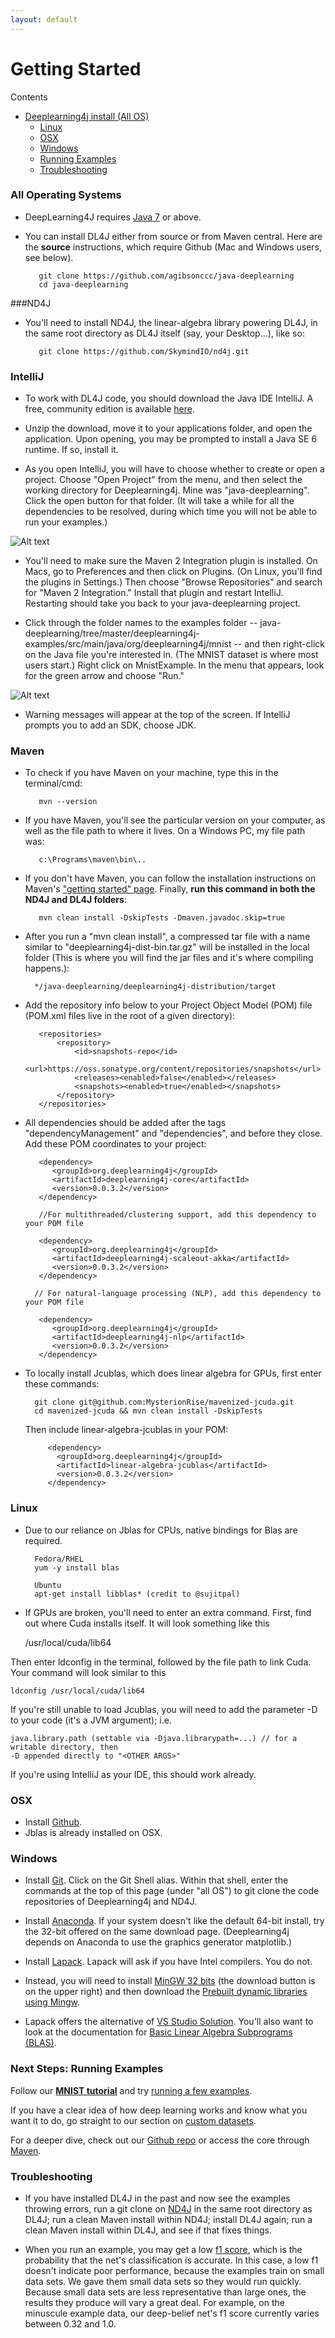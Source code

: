 ```yaml
---
layout: default
---
```


# Getting Started

Contents

* <a href="#all">Deeplearning4j install (All OS)</a>
    * <a href="#linux">Linux</a>
    * <a href="#osx">OSX</a>
    * <a href="#windows">Windows</a>
    * <a href="#next">Running Examples</a>
    * <a href="#trouble">Troubleshooting</a>

### <a name="all">All Operating Systems</a>

* DeepLearning4J requires [Java 7](http://www.oracle.com/technetwork/java/javase/downloads/jdk7-downloads-1880260.html) or above.

* You can install DL4J either from source or from Maven central. Here are the **source** instructions, which require Github (Mac and Windows users, see below). 

         git clone https://github.com/agibsonccc/java-deeplearning
         cd java-deeplearning

###ND4J

* You'll need to install ND4J, the linear-algebra library powering DL4J, in the same root directory as DL4J itself (say, your Desktop...), like so:

         git clone https://github.com/SkymindIO/nd4j.git

### IntelliJ

* To work with DL4J code, you should download the Java IDE IntelliJ. A free, community edition is available [here](http://www.jetbrains.com/idea/download/).

* Unzip the download, move it to your applications folder, and open the application. Upon opening, you may be prompted to install a Java SE 6 runtime. If so, install it. 

* As you open IntelliJ, you will have to choose whether to create or open a project. Choose "Open Project" from the menu, and then select the working directory for Deeplearning4j. Mine was "java-deeplearning". Click the open button for that folder. (It will take a while for all the dependencies to be resolved, during which time you will not be able to run your examples.)

![Alt text](../img/open_project.png) 

* You'll need to make sure the Maven 2 Integration plugin is installed. On Macs, go to Preferences and then click on Plugins. (On Linux, you'll find the plugins in Settings.) Then choose "Browse Repositories" and search for "Maven 2 Integration." Install that plugin and restart IntelliJ. Restarting should take you back to your java-deeplearning project. 

* Click through the folder names to the examples folder -- java-deeplearning/tree/master/deeplearning4j-examples/src/main/java/org/deeplearning4j/mnist -- and then right-click on the Java file you're interested in. (The MNIST dataset is where most users start.) Right click on MnistExample. In the menu that appears, look for the green arrow and choose "Run." 

![Alt text](../img/run_menu.png)

* Warning messages will appear at the top of the screen. If IntelliJ prompts you to add an SDK, choose JDK.

### Maven

* To check if you have Maven on your machine, type this in the terminal/cmd:

         mvn --version

* If you have Maven, you'll see the particular version on your computer, as well as the file path to where it lives. On a Windows PC, my file path was:

         c:\Programs\maven\bin\..

* If you don't have Maven, you can follow the installation instructions on Maven's ["getting started" page](https://maven.apache.org/guides/getting-started/maven-in-five-minutes.html). Finally, **run this command in both the ND4J and DL4J folders**:

         mvn clean install -DskipTests -Dmaven.javadoc.skip=true

* After you run a "mvn clean install", a compressed tar file with a name similar to "deeplearning4j-dist-bin.tar.gz" will be installed in the local folder (This is where you will find the jar files and it's where compiling happens.):

		*/java-deeplearning/deeplearning4j-distribution/target
	
* Add the repository info below to your Project Object Model (POM) file (POM.xml files live in the root of a given directory):

         <repositories>
             <repository>
                 <id>snapshots-repo</id>
                 <url>https://oss.sonatype.org/content/repositories/snapshots</url>
                 <releases><enabled>false</enabled></releases>
                 <snapshots><enabled>true</enabled></snapshots>
             </repository>
         </repositories>

* All dependencies should be added after the tags "dependencyManagement" and "dependencies", and before they close. 
Add these POM coordinates to your project:

         <dependency>
			<groupId>org.deeplearning4j</groupId>
			<artifactId>deeplearning4j-core</artifactId>
			<version>0.0.3.2</version>
         </dependency>
         
         //For multithreaded/clustering support, add this dependency to your POM file
         
         <dependency>
			<groupId>org.deeplearning4j</groupId>
			<artifactId>deeplearning4j-scaleout-akka</artifactId>
			<version>0.0.3.2</version>
         </dependency>
         
		// For natural-language processing (NLP), add this dependency to your POM file
		
         <dependency>
            <groupId>org.deeplearning4j</groupId>
            <artifactId>deeplearning4j-nlp</artifactId>
            <version>0.0.3.2</version>
         </dependency>

* To locally install Jcublas, which does linear algebra for GPUs, first enter these commands:

		git clone git@github.com:MysterionRise/mavenized-jcuda.git
		cd mavenized-jcuda && mvn clean install -DskipTests

  Then include linear-algebra-jcublas in your POM:

           <dependency>
             <groupId>org.deeplearning4j</groupId>
             <artifactId>linear-algebra-jcublas</artifactId>
             <version>0.0.3.2</version>
           </dependency>

### <a name="linux">Linux</a>

* Due to our reliance on Jblas for CPUs, native bindings for Blas are required.

        Fedora/RHEL
        yum -y install blas

        Ubuntu
        apt-get install libblas* (credit to @sujitpal)

* If GPUs are broken, you'll need to enter an extra command. First, find out where Cuda installs itself. It will look something like this

	/usr/local/cuda/lib64

Then enter ldconfig in the terminal, followed by the file path to link Cuda. Your command will look similar to this

	ldconfig /usr/local/cuda/lib64

If you're still unable to load Jcublas, you will need to add the parameter -D to your code (it's a JVM argument); i.e.

	java.library.path (settable via -Djava.librarypath=...) // for a writable directory, then 
	-D appended directly to "<OTHER ARGS>" 

If you're using IntelliJ as your IDE, this should work already. 

### <a name="osx">OSX</a>

* Install [Github](https://mac.github.com/).
* Jblas is already installed on OSX.  

### <a name="windows">Windows</a>

* Install [Git](https://windows.github.com/). Click on the Git Shell alias. Within that shell, enter the commands at the top of this page (under "all OS") to git clone the code repositories of Deeplearning4j and ND4J.

* Install [Anaconda](http://docs.continuum.io/anaconda/install.html#windows-install). If your system doesn't like the default 64-bit install, try the 32-bit offered on the same download page. (Deeplearning4j depends on Anaconda to use the graphics generator matplotlib.) 

* Install [Lapack](http://icl.cs.utk.edu/lapack-for-windows/lapack/). Lapack will ask if you have Intel compilers. You do not.  

* Instead, you will need to install [MinGW 32 bits](http://www.mingw.org/) (the download button is on the upper right) and then download the [Prebuilt dynamic libraries using Mingw](http://icl.cs.utk.edu/lapack-for-windows/lapack/#libraries_mingw). 
* Lapack offers the alternative of [VS Studio Solution](http://icl.cs.utk.edu/lapack-for-windows/lapack/#lapacke). You'll also want to look at the documentation for [Basic Linear Algebra Subprograms (BLAS)](http://www.netlib.org/blas/). 

### <a name="next">Next Steps: Running Examples</a>

Follow our [**MNIST tutorial**](../mnist-tutorial.html) and try [running a few examples](../quickstart.html). 

If you have a clear idea of how deep learning works and know what you want it to do, go straight to our section on [custom datasets](../customdatasets.html). 

For a deeper dive, check out our [Github repo](https://github.com/agibsonccc/java-deeplearning) or access the core through [Maven](http://maven.apache.org/download.cgi).

### <a name="trouble">Troubleshooting</a>

* If you have installed DL4J in the past and now see the examples throwing errors, run a git clone on [ND4J](http://nd4j.org/getstarted.html) in the same root directory as DL4J; run a clean Maven install within ND4J; install DL4J again; run a clean Maven install within DL4J, and see if that fixes things.

* When you run an example, you may get a low [f1 score](../glossary.html#f1), which is the probability that the net's classification is accurate. In this case, a low f1 doesn't indicate poor performance, because the examples train on small data sets. We gave them small data sets so they would run quickly. Because small data sets are less representative than large ones, the results they produce will vary a great deal. For example, on the minuscule example data, our deep-belief net's f1 score currently varies between 0.32 and 1.0.
